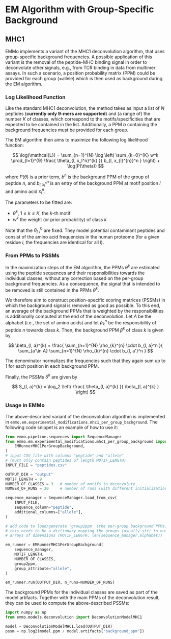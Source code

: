 # EM Algorithm with Group-Specific Background

## MHC1

EMMo implements a variant of the MHC1 deconvolution algorithm, that uses group-specific background
frequencies. A possible application of this variant is the removal of the peptide-MHC binding signal
in order to deconvolute other signals, e.g., from TCR binding in data from multimer assays. In such
a scenario, a position probability matrix (PPM) could be provided for each group (=allele) which is
then used as background during the EM algorithm.

### Log Likelihood Function

Like the standard MHC1 deconvolution, the method takes as input a list of $N$ peptides (**currently
only 9-mers are supported**) and (a range of) the number $K$ of classes, which correspond to the
motifs/specificities that are expected to be contained in the list. Additionally, a PPM $b$
containing the background frequencies must be provided for each group.

The EM algorithm then aims to maximize the following log likelihood function:

$$
\log(\mathcal{L}) = \sum_{n=1}^{N}
\log \left(
    \sum_{k=0}^{K}
    w^k
    \prod_{l=1}^{9}
    \frac{
        \theta_{l, x_l^n}^{k}
    }{
        b_{l, x_{l}^{n}}^n
    }
\right) +
\log(P(\theta))
$$

where $P(\theta)$ is a prior term, $b^n$ is the background PPM of the group of peptide $n$, and
$b_{l, x_{l}^{n}}^n$ is an entry of the background PPM at motif position $l$ and amino acid
$x_{l}^{n}$.

The parameters to be fitted are:

- $\theta^k$, $1\le k\le K$, the $k$-th motif
- $w^k$ the weight (or prior probability) of class $k$

Note that the $\theta_{l, i}^{0}$ are fixed. They model potential contaminant peptides and consist
of the amino acid frequencies in the human proteome (for a given residue $i$, the frequencies are
identical for all $l$).

### From PPMs to PSSMs

In the maximization steps of the EM algorithm, the PPMs $\theta^k$ are estimated using the peptide
sequences and their responsibilities towards the individual classes, without any correction based on
the per-group background frequencies. As a consequence, the signal that is intended to be removed is
still contained in the PPMs $\theta^k$.

We therefore aim to construct position-specific scoring matrices (PSSMs) in which the background
signal is removed as good as possible. To this end, an average of the background PPMs that is
weighted by the responsibilities is additionally computed at the end of the deconvolution. Let $A$
be the alphabet (i.e., the set of amino acids) and let $\rho_{k}^{n}$ be the responsibility of
peptide $n$ towards class $k$. Then, the background PPM $\beta^{k}$ of class $k$ is given by

$$
\beta_{l, a}^{k} = \frac{
    \sum_{n=1}^{N} \rho_{k}^{n} \cdot b_{l, a}^n
}{
    \sum_{a'\in A} \sum_{n=1}^{N} \rho_{k}^{n} \cdot b_{l, a'}^n
}
$$

The denominator normalizes the frequencies such that they again sum up to 1 for each position in
each background PPM.

Finally, the PSSMs $S^{k}$ are given by

$$
S_{l, a}^{k} = \log_2 \left(
    \frac{
        \theta_{l, a}^{k}
    }{
        \beta_{l, a}^{k}
    }
\right)
$$

### Usage in EMMo

The above-described variant of the deconvolution algorithm is implemented in
`emmo.em.experimental_modifications.mhc1_per_group_background`. The following code snippet is an
example of how to use it:

```python
from emmo.pipeline.sequences import SequenceManager
from emmo.em.experimental_modifications.mhc1_per_group_background import (
    EMRunnerMHC1PerGroupBackground,
)
# input CSV file with columns "peptide" and "allele"
# (must only contain peptides of length MOTIF_LENGTH)
INPUT_FILE = "peptides.csv"

OUTPUT_DIR = "output"
MOTIF_LENGTH = 9
NUMBER_OF_CLASSES = 3   # number of motifs to deconvolute
NUMBER_OF_RUNS = 20     # number of runs (with different initializations)

sequence_manager = SequenceManager.load_from_csv(
    INPUT_FILE,
    sequence_column="peptide",
    additional_columns=["allele"],
)

# add code to load/generate 'group2ppm' (the per-group background PPMs),
# this needs to be a dictionary mapping the groups (usually str) to numpy
# arrays of dimensions (MOTIF_LENGTH, len(sequence_manager.alphabet))

em_runner = EMRunnerMHC1PerGroupBackground(
    sequence_manager,
    MOTIF_LENGTH,
    NUMBER_OF_CLASSES,
    group2ppm,
    group_attribute="allele",
)

em_runner.run(OUTPUT_DIR, n_runs=NUMBER_OF_RUNS)
```

The background PPMs for the individual classes are saved as part of the model artifacts. Together
with the main PPMs of the deconvolution result, they can be used to compute the above-described
PSSMs:

```python
import numpy as np
from emmo.models.deconvolution import DeconvolutionModelMHC1

model = DeconvolutionModelMHC1.load(OUTPUT_DIR)
pssm = np.log2(model.ppm / model.artifacts["background_ppm"])
```
